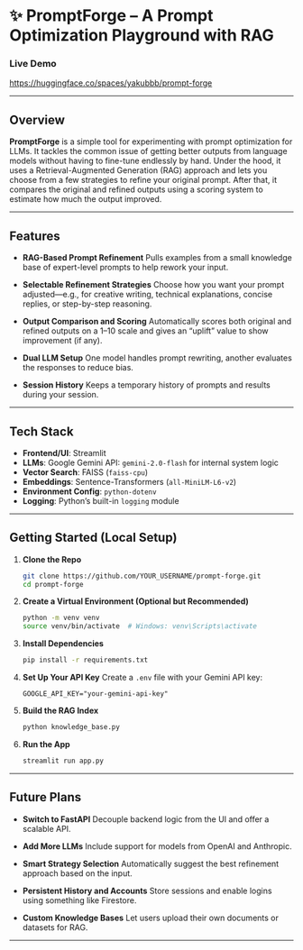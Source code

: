 # ✨ PromptForge – A Prompt Optimization Playground with RAG

### Live Demo

https://huggingface.co/spaces/yakubbb/prompt-forge

---

## Overview

**PromptForge** is a simple tool for experimenting with prompt optimization for LLMs. It tackles the common issue of getting better outputs from language models without having to fine-tune endlessly by hand. Under the hood, it uses a Retrieval-Augmented Generation (RAG) approach and lets you choose from a few strategies to refine your original prompt. After that, it compares the original and refined outputs using a scoring system to estimate how much the output improved.

---

## Features

* **RAG-Based Prompt Refinement**
  Pulls examples from a small knowledge base of expert-level prompts to help rework your input.

* **Selectable Refinement Strategies**
  Choose how you want your prompt adjusted—e.g., for creative writing, technical explanations, concise replies, or step-by-step reasoning.

* **Output Comparison and Scoring**
  Automatically scores both original and refined outputs on a 1–10 scale and gives an “uplift” value to show improvement (if any).

* **Dual LLM Setup**
  One model handles prompt rewriting, another evaluates the responses to reduce bias.

* **Session History**
  Keeps a temporary history of prompts and results during your session.

---

## Tech Stack

* **Frontend/UI**: Streamlit
* **LLMs**: Google Gemini API: `gemini-2.0-flash` for internal system logic
* **Vector Search**: FAISS (`faiss-cpu`)
* **Embeddings**: Sentence-Transformers (`all-MiniLM-L6-v2`)
* **Environment Config**: `python-dotenv`
* **Logging**: Python’s built-in `logging` module

---

## Getting Started (Local Setup)

1. **Clone the Repo**

   ```bash
   git clone https://github.com/YOUR_USERNAME/prompt-forge.git
   cd prompt-forge
   ```

2. **Create a Virtual Environment (Optional but Recommended)**

   ```bash
   python -m venv venv
   source venv/bin/activate  # Windows: venv\Scripts\activate
   ```

3. **Install Dependencies**

   ```bash
   pip install -r requirements.txt
   ```

4. **Set Up Your API Key**
   Create a `.env` file with your Gemini API key:

   ```env
   GOOGLE_API_KEY="your-gemini-api-key"
   ```

5. **Build the RAG Index**

   ```bash
   python knowledge_base.py
   ```

6. **Run the App**

   ```bash
   streamlit run app.py
   ```

---

## Future Plans

* **Switch to FastAPI**
  Decouple backend logic from the UI and offer a scalable API.

* **Add More LLMs**
  Include support for models from OpenAI and Anthropic.

* **Smart Strategy Selection**
  Automatically suggest the best refinement approach based on the input.

* **Persistent History and Accounts**
  Store sessions and enable logins using something like Firestore.

* **Custom Knowledge Bases**
  Let users upload their own documents or datasets for RAG.

---
